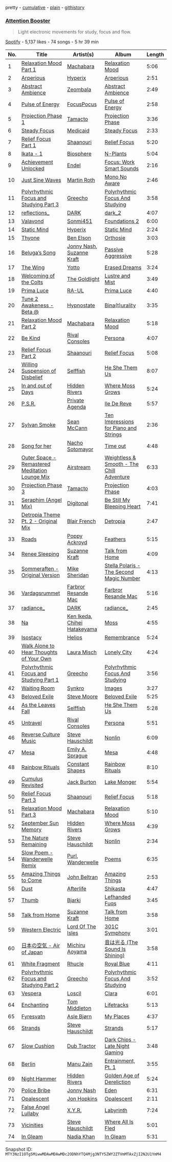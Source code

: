 pretty - [cumulative](/playlists/cumulative/37i9dQZF1DX1SBMQfWoBV6.md) - [plain](/playlists/plain/37i9dQZF1DX1SBMQfWoBV6) - [githistory](https://github.githistory.xyz/mackorone/spotify-playlist-archive/blob/main/playlists/plain/37i9dQZF1DX1SBMQfWoBV6)

### [Attention Booster](https://open.spotify.com/playlist/37i9dQZF1DX1SBMQfWoBV6)

> Light electronic movements for study, focus and flow.

[Spotify](https://open.spotify.com/user/spotify) - 5,137 likes - 74 songs - 5 hr 39 min

| No. | Title | Artist(s) | Album | Length |
|---|---|---|---|---|
| 1 | [Relaxation Mood Part 1](https://open.spotify.com/track/1ITXk2XtlXEEJIjPaYxeHC) | [Machabara](https://open.spotify.com/artist/5OQe8EsRkxUlaeJ8sESTyK) | [Relaxation Mood](https://open.spotify.com/album/4oLFR8aCQj1GECAdnFhuFY) | 5:06 |
| 2 | [Arperious](https://open.spotify.com/track/6NpymTa0H0DXNQcfGBSb9M) | [Hyperix](https://open.spotify.com/artist/2vlHxzMM3LDROyxBioXC2Q) | [Arperious](https://open.spotify.com/album/5rxLM3dUbhXaItPpAsnKbh) | 2:51 |
| 3 | [Abstract Ambience](https://open.spotify.com/track/7hnCKEU2LpfD3tkfgEhnKF) | [Zeombala](https://open.spotify.com/artist/1ERLT1kdPcQocPENfka9M8) | [Abstract Ambience](https://open.spotify.com/album/5067Ai9GOj6ROHmVhUX3mn) | 2:49 |
| 4 | [Pulse of Energy](https://open.spotify.com/track/1iXrptWumZpCohHlTE1ct2) | [FocusPocus](https://open.spotify.com/artist/3PvDMOBR3e0OLBKbEU8V2k) | [Pulse of Energy](https://open.spotify.com/album/4c5VV5hL4mPGqtXgar92Lf) | 2:58 |
| 5 | [Projection Phase 1](https://open.spotify.com/track/3VUaSYzan96brB5zchJx4T) | [Tamacto](https://open.spotify.com/artist/02EvIsE0XWi2HJmTXcK2QQ) | [Projection Phase](https://open.spotify.com/album/5bDTUrvpiVmkj1j1MjegBZ) | 3:36 |
| 6 | [Steady Focus](https://open.spotify.com/track/11lLwgMsGuTS8ENsA1Tf35) | [Medicaid](https://open.spotify.com/artist/5KW4ln3Bh5bLkg02GX1vJT) | [Steady Focus](https://open.spotify.com/album/2JzAOAba2GnsDu1Pk719YI) | 2:33 |
| 7 | [Relief Focus Part 1](https://open.spotify.com/track/4iu11idQuMvhRWfeKsT7eZ) | [Shaanouri](https://open.spotify.com/artist/2FWFKErUkjpSdqcbvTsw33) | [Relief Focus](https://open.spotify.com/album/43OcuIirS6m1pDpabjy9Kx) | 5:20 |
| 8 | [Ikata \- 1](https://open.spotify.com/track/4WpJhXF5NvcZQApCRU7Fih) | [Biosphere](https://open.spotify.com/artist/2rcnAZ6DvORQ365X3zVYpr) | [N\-Plants](https://open.spotify.com/album/6O0NOaFQ56eChOtw47l9VI) | 5:04 |
| 9 | [Achievement Unlocked](https://open.spotify.com/track/1qlpsQZTzBJ3C9Padf3dCp) | [Endel](https://open.spotify.com/artist/3JNr31WfX56vgwBuIcdOt4) | [Focus: Work Smart Sounds](https://open.spotify.com/album/5sVSZ4CGxYznBbbO2DTPvV) | 2:16 |
| 10 | [Just Sine Waves](https://open.spotify.com/track/7J8NbJZXIbR3JLOUk5BITV) | [Martin Roth](https://open.spotify.com/artist/4LoSbPey3kklzX5f2KEks1) | [Mono No Aware](https://open.spotify.com/album/70hyp5k7zuvuI52UZvWBKx) | 2:46 |
| 11 | [Polyrhythmic Focus and Studying Part 3](https://open.spotify.com/track/4vtqAaig1XbUIZbCmZXp1A) | [Greecho](https://open.spotify.com/artist/13x3oBzOHHvA23aEPvrLLx) | [Polyrhythmic Focus And Studying](https://open.spotify.com/album/3eVENAC5Fr5WphpkTIEQz0) | 3:58 |
| 12 | [reflections\_](https://open.spotify.com/track/4ILaye6zO7KQ4jdfcsyZfp) | [DARK](https://open.spotify.com/artist/4mJeYvJH1WW0jLjbUh6VxM) | [dark\_2](https://open.spotify.com/album/5RaaBAphojbpJusuLNsOY9) | 4:07 |
| 13 | [Valavond](https://open.spotify.com/track/6Ff7dIvhOa6wqCxYdNDKSs) | [Sonmi451](https://open.spotify.com/artist/1rQREdU6Zyil9kuBQJvaRN) | [Foundations 2](https://open.spotify.com/album/6NiOKlzucDnE4NJAGPpv06) | 6:00 |
| 14 | [Static Mind](https://open.spotify.com/track/11wGs0bSwN3km6whYMZCiu) | [Hyperix](https://open.spotify.com/artist/2vlHxzMM3LDROyxBioXC2Q) | [Static Mind](https://open.spotify.com/album/71hhZ7on21C40GUYV1CQQ5) | 2:24 |
| 15 | [Thyone](https://open.spotify.com/track/19GN5lWipW5bg1aa8SCLTE) | [Ben Elson](https://open.spotify.com/artist/1OuL8Cuw5Ed403k0dUnloa) | [Orthosie](https://open.spotify.com/album/4NzbetkU7aw0ccC5pV7LIy) | 3:03 |
| 16 | [Beluga’s Song](https://open.spotify.com/track/1BHu8dmQWiwoh7p1vgJZKN) | [Jonny Nash](https://open.spotify.com/artist/4VnaEWTHIwbqbDCwNPpfde), [Suzanne Kraft](https://open.spotify.com/artist/1FTn5osUbCr8n7WgYmbK5m) | [Passive Aggressive](https://open.spotify.com/album/06CnAHZC6NtWc1f0vuKi9l) | 5:28 |
| 17 | [The Wing](https://open.spotify.com/track/4nIdUgjJwddAnfZhggwFpa) | [Yotto](https://open.spotify.com/artist/5Dyfxq0ZrFjjeFBdSNxDbo) | [Erased Dreams](https://open.spotify.com/album/6Q67qjhJcBsMPWS3PXF8kv) | 3:24 |
| 18 | [Welcoming of the Colts](https://open.spotify.com/track/0Htf6VECFgxlVKmS4dHrR0) | [The Goldlight](https://open.spotify.com/artist/35zOaLSrpQwL9mSBQjbK7f) | [Lustre and Mist](https://open.spotify.com/album/1cqYxODeCDRlnOqERNtXn5) | 3:49 |
| 19 | [Prima Luce](https://open.spotify.com/track/6hOMR6CFQICXK8NXpjiBh2) | [RA\-UL](https://open.spotify.com/artist/2JeqxmyESYTBLsPY9Xvdjt) | [Prima Luce](https://open.spotify.com/album/5ETvDJJqpujShOF6sUYaYc) | 4:40 |
| 20 | [Tune 2 Awakeness \- Beta @](https://open.spotify.com/track/2M52JGX9RzoeFFEN4lVMqX) | [Hypnostate](https://open.spotify.com/artist/2W4sX0RRSKjnAd599CxiX6) | [Bina\(t\)urality](https://open.spotify.com/album/0yZdZJKrLqir5aQ0PmwtHe) | 3:35 |
| 21 | [Relaxation Mood Part 2](https://open.spotify.com/track/0U4UCxiNLfa87Qn42aNBta) | [Machabara](https://open.spotify.com/artist/5OQe8EsRkxUlaeJ8sESTyK) | [Relaxation Mood](https://open.spotify.com/album/4oLFR8aCQj1GECAdnFhuFY) | 5:18 |
| 22 | [Be Kind](https://open.spotify.com/track/3rkesmzecZXrKZ7HA68OKZ) | [Rival Consoles](https://open.spotify.com/artist/05lIUgmmsmTX2N9dCKc8rC) | [Persona](https://open.spotify.com/album/1BI2mpiBt99NlNvLka4QhG) | 4:07 |
| 23 | [Relief Focus Part 2](https://open.spotify.com/track/59hLUdNHEoyvpyNzzkuq2i) | [Shaanouri](https://open.spotify.com/artist/2FWFKErUkjpSdqcbvTsw33) | [Relief Focus](https://open.spotify.com/album/43OcuIirS6m1pDpabjy9Kx) | 5:08 |
| 24 | [Willing Suspension of Disbelief](https://open.spotify.com/track/07JOkxdkKHffHm1YLbUhFg) | [Selffish](https://open.spotify.com/artist/0YIcdQQ4Mmhl4l40ubHABn) | [He She Them Us](https://open.spotify.com/album/4oyS54Dgj9V4RfwaWQO5t5) | 8:07 |
| 25 | [In and out of Days](https://open.spotify.com/track/0Rw6XHubnNlZ7joTug4ogA) | [Hidden Rivers](https://open.spotify.com/artist/3hnXe9Zah3sqkO0XzAzebp) | [Where Moss Grows](https://open.spotify.com/album/6o5cdOMQFtNjJD7TQAVb7j) | 5:24 |
| 26 | [P.S.R.](https://open.spotify.com/track/1BUK2OhjoaxPi6n7CPq25q) | [Private Agenda](https://open.spotify.com/artist/0Ach9AicviOrwIPxUPntnA) | [Ile De Reve](https://open.spotify.com/album/6amMyNzSzAfsBfMbe32bws) | 5:57 |
| 27 | [Sylvan Smoke](https://open.spotify.com/track/2Gfs49i4wLusg8WLM8Q3jS) | [Sean McCann](https://open.spotify.com/artist/7c6kXSGmiGhrr8l3CSY0Y2) | [Ten Impressions for Piano and Strings](https://open.spotify.com/album/7DOkAK4tvQ7qtKKlbAAEYK) | 2:36 |
| 28 | [Song for her](https://open.spotify.com/track/0ezGSiP56OzbGTjLQPYqSg) | [Nacho Sotomayor](https://open.spotify.com/artist/4uRLIC5uQs3CzTq7jEcrzJ) | [Time out](https://open.spotify.com/album/0p60DWfZ8j58uv5XeSZaZn) | 4:48 |
| 29 | [Outer Space \- Remastered Meditation Lounge Mix](https://open.spotify.com/track/64F9fI3h6rA2fBcvQI5HGu) | [Airstream](https://open.spotify.com/artist/64ujeKTqpc294czhOH2Dcq) | [Weightless & Smooth \- The Chill Adventure](https://open.spotify.com/album/5X173nYYGZSQzFw4YD6lZH) | 6:33 |
| 30 | [Projection Phase 3](https://open.spotify.com/track/5D2Q2uDmAgXsILAZtq3UqF) | [Tamacto](https://open.spotify.com/artist/02EvIsE0XWi2HJmTXcK2QQ) | [Projection Phase](https://open.spotify.com/album/5bDTUrvpiVmkj1j1MjegBZ) | 4:03 |
| 31 | [Seraphim \(Angel Mix\)](https://open.spotify.com/track/4TAL33N8l0k9Cvjnmqc1Qi) | [Digitonal](https://open.spotify.com/artist/5IRw6qWz0NFImXO3hNOyai) | [Be Still My Bleeping Heart](https://open.spotify.com/album/4zDPv4gYIRFhE1XUVUUO97) | 7:41 |
| 32 | [Detropia Theme Pt\. 2 \- Original Mix](https://open.spotify.com/track/6gBoS2GWFPjv8ysRszX2Se) | [Blair French](https://open.spotify.com/artist/7IRQwSJSMH7eQkLAezNZKQ) | [Detropia](https://open.spotify.com/album/3EE4WBaI3wbzbLCsUKp4Sc) | 2:47 |
| 33 | [Roads](https://open.spotify.com/track/28ihvvOj0MmaQWtmABWxQ4) | [Poppy Ackroyd](https://open.spotify.com/artist/5q3wKuiaCK8BRPZQSvehFd) | [Feathers](https://open.spotify.com/album/1e5MB6FPsENgNnr2U0B4rE) | 5:15 |
| 34 | [Renee Sleeping](https://open.spotify.com/track/0wXlOE5NioNvUozBtNmBUy) | [Suzanne Kraft](https://open.spotify.com/artist/1FTn5osUbCr8n7WgYmbK5m) | [Talk from Home](https://open.spotify.com/album/1RMrV8gQc6f3csRiNoQwP6) | 4:09 |
| 35 | [Sommeraften \- Original Version](https://open.spotify.com/track/6jO16TinSxutKz4QHvwbU2) | [Mike Sheridan](https://open.spotify.com/artist/0qdhFzhTUnvl4DP4rJSGTh) | [Stella Polaris \- The Second Magic Number](https://open.spotify.com/album/6fUjg2z2PnvMpmKRF8lplk) | 4:13 |
| 36 | [Vardagsrummet](https://open.spotify.com/track/6YWvTxRk2dQw2uGCuBLiU1) | [Farbror Resande Mac](https://open.spotify.com/artist/3VMuEdAr2K5O45tO55VSQE) | [Farbror Resande Mac](https://open.spotify.com/album/3hz55vK51FnzXGYfrxAU0w) | 5:16 |
| 37 | [radiance\_](https://open.spotify.com/track/3x7uXaVxr8f4APs8ztqtZR) | [DARK](https://open.spotify.com/artist/4mJeYvJH1WW0jLjbUh6VxM) | [radiance\_](https://open.spotify.com/album/3z6yDp5T1h1jM1wV9chpqy) | 2:45 |
| 38 | [Na](https://open.spotify.com/track/0igayHoCeYUH4KuZubiq4u) | [Ken Ikeda](https://open.spotify.com/artist/7jmgDnD5qtBb0Vw7VsGY7m), [Chihei Hatakeyama](https://open.spotify.com/artist/4G1ZsxfEEztbE1VcnNInPg) | [Moss](https://open.spotify.com/album/6Vco7xYNpXBhgHkANMHQXb) | 4:55 |
| 39 | [Isostacy](https://open.spotify.com/track/6zwtd6jCS3T4ol5cjVnwNu) | [Helios](https://open.spotify.com/artist/592TFYwu9Qb0RC1hKDbX2w) | [Remembrance](https://open.spotify.com/album/2kyXBYYTBjF0vQIux6Vl3D) | 5:24 |
| 40 | [Walk Alone to Hear Thoughts of Your Own](https://open.spotify.com/track/5vS2T09cZO5KK8VXLlB4ZF) | [Laura Misch](https://open.spotify.com/artist/0NrVrf231eji48nhNUJTXe) | [Lonely City](https://open.spotify.com/album/4GyAthXR1rB5aTV4dY5DIP) | 4:24 |
| 41 | [Polyrhythmic Focus and Studying Part 1](https://open.spotify.com/track/6vzlTcJBemMHOK6rNlW99C) | [Greecho](https://open.spotify.com/artist/13x3oBzOHHvA23aEPvrLLx) | [Polyrhythmic Focus And Studying](https://open.spotify.com/album/3eVENAC5Fr5WphpkTIEQz0) | 3:56 |
| 42 | [Waiting Room](https://open.spotify.com/track/3kuPtyMyUHU12IY37YpQyn) | [Synkro](https://open.spotify.com/artist/4B5oxjbZ2CClTNt8iEiC4n) | [Images](https://open.spotify.com/album/30nbMptCBZMuRjdfS0ACdL) | 3:27 |
| 43 | [Beloved Exile](https://open.spotify.com/track/0fnZFOirxnGpo9UdaG8Ndj) | [Steve Moore](https://open.spotify.com/artist/7kcEevbRjcqtpjVgoYcq05) | [Beloved Exile](https://open.spotify.com/album/40TxdeBrR0OTGQD6etnhyJ) | 5:25 |
| 44 | [As the Leaves Fall](https://open.spotify.com/track/6IL0hp5UGrDvL0S1B7UVM1) | [Selffish](https://open.spotify.com/artist/0YIcdQQ4Mmhl4l40ubHABn) | [He She Them Us](https://open.spotify.com/album/4oyS54Dgj9V4RfwaWQO5t5) | 5:28 |
| 45 | [Untravel](https://open.spotify.com/track/39tUHDzQ5nlGPtYaA71Y9v) | [Rival Consoles](https://open.spotify.com/artist/05lIUgmmsmTX2N9dCKc8rC) | [Persona](https://open.spotify.com/album/1BI2mpiBt99NlNvLka4QhG) | 5:51 |
| 46 | [Reverse Culture Music](https://open.spotify.com/track/31Wl8j2L7CUPXjyQ4QCFfK) | [Steve Hauschildt](https://open.spotify.com/artist/2L00vHmYcwC9OlsEv6M5UO) | [Nonlin](https://open.spotify.com/album/1HG66ZvnAjtbKyWoXvBLTn) | 6:09 |
| 47 | [Mesa](https://open.spotify.com/track/5DKCnRq996KYGkzOwSWcGV) | [Emily A\. Sprague](https://open.spotify.com/artist/3GeWutjuNRg9uRqiIejRT9) | [Mesa](https://open.spotify.com/album/1bZmrAVkNM71HIrVHSDP30) | 4:48 |
| 48 | [Rainbow Rituals](https://open.spotify.com/track/4th6rCEHEtmBiP3kFTsyTF) | [Constant Shapes](https://open.spotify.com/artist/4O81OJGfgxw7hD2lXowBNy) | [Rainbow Rituals](https://open.spotify.com/album/4hmdNKvi9gh5dJ9o6UpAuw) | 8:10 |
| 49 | [Cumulus Revisited](https://open.spotify.com/track/2ez9u28AzhRDfvjg3PHaro) | [Jack Burton](https://open.spotify.com/artist/6AnQoELy6TktzDtKzHORHZ) | [Lake Monger](https://open.spotify.com/album/3fanKX5paSuCg8V0InZFbZ) | 5:54 |
| 50 | [Relief Focus Part 3](https://open.spotify.com/track/7pSKNm4guMlOJ3YJPcVD79) | [Shaanouri](https://open.spotify.com/artist/2FWFKErUkjpSdqcbvTsw33) | [Relief Focus](https://open.spotify.com/album/43OcuIirS6m1pDpabjy9Kx) | 5:18 |
| 51 | [Relaxation Mood Part 3](https://open.spotify.com/track/3qGDQ5XW2u826nLF5Wq9Cn) | [Machabara](https://open.spotify.com/artist/5OQe8EsRkxUlaeJ8sESTyK) | [Relaxation Mood](https://open.spotify.com/album/4oLFR8aCQj1GECAdnFhuFY) | 5:10 |
| 52 | [September Sun Memory](https://open.spotify.com/track/1zFEzGl2UDVZQoIifW9U5q) | [Hidden Rivers](https://open.spotify.com/artist/3hnXe9Zah3sqkO0XzAzebp) | [Where Moss Grows](https://open.spotify.com/album/6o5cdOMQFtNjJD7TQAVb7j) | 4:39 |
| 53 | [The Nature Remaining](https://open.spotify.com/track/37b5FbBDQCxAPherM5mCsv) | [Steve Hauschildt](https://open.spotify.com/artist/2L00vHmYcwC9OlsEv6M5UO) | [Nonlin](https://open.spotify.com/album/1HG66ZvnAjtbKyWoXvBLTn) | 2:34 |
| 54 | [Slow Poem \- Wanderwelle Remix](https://open.spotify.com/track/3OP4YAMeW1xKDfPNlfBQlL) | [Purl](https://open.spotify.com/artist/3YdYnP4A4qJtw2sm4YmY1f), [Wanderwelle](https://open.spotify.com/artist/2042fteQud87cIM8K6VARW) | [Poems](https://open.spotify.com/album/66IidTi4UcG2eTrTVeQGak) | 6:35 |
| 55 | [Amazing Things to Come](https://open.spotify.com/track/6ocXaLZ1ooYNJejDnGxRx8) | [John Beltran](https://open.spotify.com/artist/0si3qPiSptTnVbdGByVAMd) | [Amazing Things](https://open.spotify.com/album/0DBiS3ynX5LmsZjv7OnvQW) | 2:53 |
| 56 | [Dust](https://open.spotify.com/track/0SVkJnFaT6y5eCMosHwvVZ) | [Afterlife](https://open.spotify.com/artist/6gnvHPFDgWP4LiES4X0Ajz) | [Shikasta](https://open.spotify.com/album/0IONJPCk2P7ym03G3RGwh9) | 4:47 |
| 57 | [Thumb](https://open.spotify.com/track/0xMBvIDJFsMbrs1BHDVpFq) | [Bjarki](https://open.spotify.com/artist/6FtSCON62H1CEJtN39y9yI) | [Lefhanded Fuqs](https://open.spotify.com/album/0oRaS0KTSRRAOfZnZova2C) | 3:45 |
| 58 | [Talk from Home](https://open.spotify.com/track/48rB6oYm5Tej08IHn6aJsB) | [Suzanne Kraft](https://open.spotify.com/artist/1FTn5osUbCr8n7WgYmbK5m) | [Talk from Home](https://open.spotify.com/album/1RMrV8gQc6f3csRiNoQwP6) | 3:58 |
| 59 | [Western Electric](https://open.spotify.com/track/5LwWTwkjy0IZLbneYZ6IXS) | [Lord Of The Isles](https://open.spotify.com/artist/2PoiNhvPSC4fivyrDJOoru) | [301C Symphony](https://open.spotify.com/album/7xoinXkUgCctFPr9VnzY6u) | 3:01 |
| 60 | [日本の空気 \- Air of Japan](https://open.spotify.com/track/4wKQfi7BK5PgqkOyy288Iw) | [Michiru Aoyama](https://open.spotify.com/artist/75cLQlfceOKJMop2LqS4Fu) | [音は光る \(The Sound Is Shining\)](https://open.spotify.com/album/1GYbiaI0mZ9OQPnggq6d4T) | 3:58 |
| 61 | [White Fragment](https://open.spotify.com/track/2wnKNjSi5RMSIUgNMV46W7) | [Rhucle](https://open.spotify.com/artist/0y0cl3t1UlQf0730g7Zjkl) | [Royal Blue](https://open.spotify.com/album/6pmKXb63Osnj2DnCy0lb2z) | 4:11 |
| 62 | [Polyrhythmic Focus and Studying Part 2](https://open.spotify.com/track/5FneMKMi7lIfZfNckmb9oo) | [Greecho](https://open.spotify.com/artist/13x3oBzOHHvA23aEPvrLLx) | [Polyrhythmic Focus And Studying](https://open.spotify.com/album/3eVENAC5Fr5WphpkTIEQz0) | 3:52 |
| 63 | [Vespera](https://open.spotify.com/track/0K4cKSPVOmhept61aZto3P) | [Loscil](https://open.spotify.com/artist/3GM5cpCBadq2PMHjFoEvhK) | [Clara](https://open.spotify.com/album/1QU235rCtednzHCJgperwb) | 6:01 |
| 64 | [Enchanting](https://open.spotify.com/track/3JBLGpxaBZrhnrOwmUV99n) | [Tom Middleton](https://open.spotify.com/artist/7KygebVvltzvrQxNnukuFT) | [Lifetracks](https://open.spotify.com/album/1wM3q5NJN8n0Y2hi4fPfSi) | 5:13 |
| 65 | [Fyresvatn](https://open.spotify.com/track/3oXtuTObYRvhsShC7I96M5) | [Asle Bjørn](https://open.spotify.com/artist/5ktwEgR7MPFnz1QuYdUcmq) | [My Places](https://open.spotify.com/album/0hBJ0y5ms0sU5j2tK7X75J) | 4:37 |
| 66 | [Strands](https://open.spotify.com/track/0XA6999Nceq9KDYlqC7H06) | [Steve Hauschildt](https://open.spotify.com/artist/2L00vHmYcwC9OlsEv6M5UO) | [Strands](https://open.spotify.com/album/2W0Onu4JKgSYhJAzR19cZ0) | 5:17 |
| 67 | [Slow Cushion](https://open.spotify.com/track/37yBASNjiBBcn3ilKqdW5W) | [Dub Tractor](https://open.spotify.com/artist/3uBuZhRPzJrsdk6JxJWJuw) | [Dark Chips \- Late Night Gaming](https://open.spotify.com/album/6sWMb2CMnQDv05yUopSLpV) | 3:48 |
| 68 | [Berlin](https://open.spotify.com/track/2ydduzcA723lZ4K9DLq8io) | [Manu Zain](https://open.spotify.com/artist/6MIXwGBFXAuLoaZ6s0fCT7) | [Entrainment, Pt\. 1](https://open.spotify.com/album/72HmKF1GsLmqCcGgCDFnOV) | 3:55 |
| 69 | [Night Hammer](https://open.spotify.com/track/661gdtPwxBK9pYp3nulHoS) | [Hidden Rivers](https://open.spotify.com/artist/3hnXe9Zah3sqkO0XzAzebp) | [Golden Age of Dereliction](https://open.spotify.com/album/29gXtFxpaHQZIC3Ab13Q5s) | 5:24 |
| 70 | [Police Bribe](https://open.spotify.com/track/1yklYLJIko5j4Xyl7lWyl4) | [Jonny Nash](https://open.spotify.com/artist/4VnaEWTHIwbqbDCwNPpfde) | [Eden](https://open.spotify.com/album/5OAhAX8l7bD69fqhgKuGoH) | 6:31 |
| 71 | [Opalescent](https://open.spotify.com/track/4Bpx1CO7TsoaLKxQ4anISr) | [Jon Hopkins](https://open.spotify.com/artist/7yxi31szvlbwvKq9dYOmFI) | [Opalescent](https://open.spotify.com/album/04GI4HyiQkhccc95GVAaan) | 2:11 |
| 72 | [False Angel Lullaby](https://open.spotify.com/track/5Q9QWEZCmxTMTC25HrUaEf) | [X.Y.R.](https://open.spotify.com/artist/6toHLoCsmqKPjtprSVucxz) | [Labyrinth](https://open.spotify.com/album/2uXc2ajokBOxI2FX27icQ9) | 7:24 |
| 73 | [Vicinities](https://open.spotify.com/track/0GbG6xZEk5vvGGkXyqaAHI) | [Steve Hauschildt](https://open.spotify.com/artist/2L00vHmYcwC9OlsEv6M5UO) | [Where All Is Fled](https://open.spotify.com/album/0DSX1JfPpFz03OmBHJBRsG) | 5:01 |
| 74 | [In Gleam](https://open.spotify.com/track/65n315tA59gt8sAUdG4Bcc) | [Nadia Khan](https://open.spotify.com/artist/0loiPes37ZaRogGkUvPRNQ) | [In Gleam](https://open.spotify.com/album/2IJI1sCPaJvqx9yInRORd0) | 5:31 |

Snapshot ID: `MTY3NzI1OTg5MiwwMDAwMDAwMDc2ODNhYTQ4Mjg3NTY5ZWY2ZTVmMTAxZjI2N2U1YmM4`
